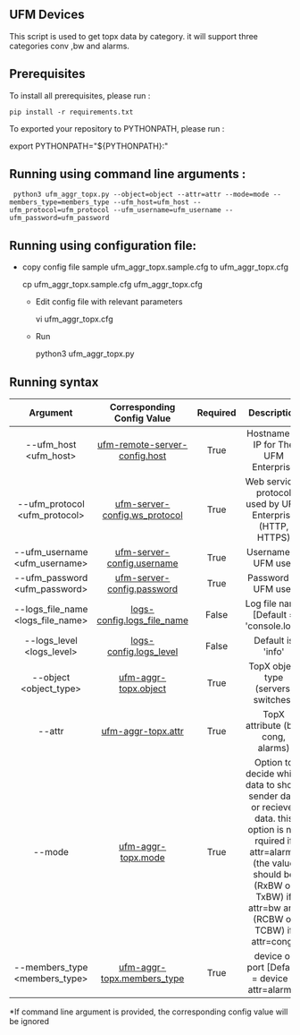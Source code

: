 UFM Devices
--------------------------------------------------------


This script is used to get topx data by category. it will support three categories conv ,bw and alarms.


Prerequisites
--------------------------------------------------------

To install all prerequisites, please run :

    pip install -r requirements.txt

To exported your repository to PYTHONPATH, please run :

   export PYTHONPATH="${PYTHONPATH}:<your ufm_sdk_cookbook path>"


Running using command line arguments :
--------------------------------------------------------
     python3 ufm_aggr_topx.py --object=object --attr=attr --mode=mode --members_type=members_type --ufm_host=ufm_host --ufm_protocol=ufm_protocol --ufm_username=ufm_username --ufm_password=ufm_password



Running using configuration file:
--------------------------------------------------------
- copy config file sample ufm_aggr_topx.sample.cfg to ufm_aggr_topx.cfg


    cp ufm_aggr_topx.sample.cfg ufm_aggr_topx.cfg

  - Edit config file with relevant parameters


    vi ufm_aggr_topx.cfg

  - Run


    python3 ufm_aggr_topx.py


 Running syntax
--------------------------------------------------------

| Argument | Corresponding Config Value | Required | Description |
| :---: | :---: |:---: |:---: |
| --ufm_host <ufm_host> | [ufm-remote-server-config.host](../../conf/ufm-sdk.sample.cfg#L2) | True | Hostname or IP for The UFM Enterprise
| --ufm_protocol <ufm_protocol> | [ufm-server-config.ws_protocol](../../conf/ufm-sdk.sample.cfg#L4) | True | Web services protocol used by UFM Enterprise (HTTP, HTTPS)
| --ufm_username <ufm_username> | [ufm-server-config.username](../../conf/ufm-sdk.sample.cfg#L6) | True | Username of UFM user
| --ufm_password <ufm_password> | [ufm-server-config.password](../../conf/ufm-sdk.sample.cfg#L7) | True | Password of UFM user
| --logs_file_name <logs_file_name> | [logs-config.logs_file_name](../../conf/ufm-sdk.sample.cfg#L11) | False | Log file name [Default = 'console.log']
| --logs_level <logs_level> | [logs-config.logs_level](../../conf/ufm-sdk.sample.cfg#L14) | False | Default is 'info'
| --object <object_type> | [ufm-aggr-topx.object](ufm_aggr_topx.sample.cfg#L2) | True | TopX object type (servers, switches)
| --attr <attr> | [ufm-aggr-topx.attr](ufm_aggr_topx.sample.cfg#L3) | True | TopX attribute (bw, cong, alarms)
| --mode <mode> | [ufm-aggr-topx.mode](ufm_aggr_topx.sample.cfg#L4) | True | Option to decide which data to show, sender data or reciever data. this option is not rquired if attr=alarms (the value should be (RxBW or TxBW) if attr=bw and (RCBW or TCBW) if attr=cong)
| --members_type <members_type> | [ufm-aggr-topx.members_type](ufm_aggr_topx.sample.cfg#L5) | True | device or port [Default = device if attr=alarms]


*If command line argument is provided, the corresponding config value will be ignored
